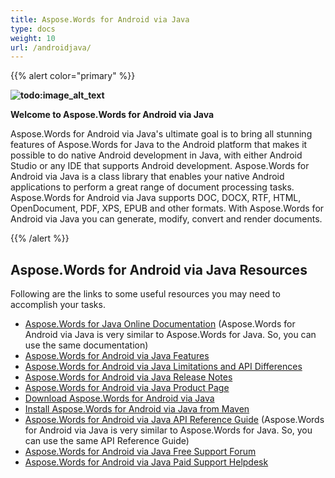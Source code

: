 ```yaml
---
title: Aspose.Words for Android via Java
type: docs
weight: 10
url: /androidjava/
---
```


{{% alert color="primary" %}} 

**![todo:image_alt_text](https://joomla-aspose.dynabic.com/templates/aspose/App_Themes/V3/images/words/logos/aspose_words-for-android-128x128.png)**

**Welcome to Aspose.Words for Android via Java**

Aspose.Words for Android via Java's ultimate goal is to bring all stunning features of Aspose.Words for Java to the Android platform that makes it possible to do native Android development in Java, with either Android Studio or any IDE that supports Android development. Aspose.Words for Android via Java is a class library that enables your native Android applications to perform a great range of document processing tasks. Aspose.Words for Android via Java supports DOC, DOCX, RTF, HTML, OpenDocument, PDF, XPS, EPUB and other formats. With Aspose.Words for Android via Java you can generate, modify, convert and render documents.

{{% /alert %}} 
## **Aspose.Words for Android via Java Resources**
Following are the links to some useful resources you may need to accomplish your tasks.

- [Aspose.Words for Java Online Documentation](https://docs.aspose.com/display/wordsjava/Home) (Aspose.Words for Android via Java is very similar to Aspose.Words for Java. So, you can use the same documentation)
- [Aspose.Words for Android via Java Features](https://docs.aspose.com/display/wordsjava/Aspose.Words+for+Android+via+Java+Features)
- [Aspose.Words for Android via Java Limitations and API Differences](https://docs.aspose.com/display/wordsjava/Aspose.Words+for+Android+via+Java+API+Differences+and+Limitations)
- [Aspose.Words for Android via Java Release Notes](https://docs.aspose.com/display/wordsjava/Aspose.Words+for+Android+via+Java)
- [Aspose.Words for Android via Java Product Page](https://products.aspose.com/words/android-java)
- [Download Aspose.Words for Android via Java](https://repository.aspose.com/webapp/#/artifacts/browse/tree/General/repo/com/aspose/aspose-words)
- [Install Aspose.Words for Android via Java from Maven](https://docs.aspose.com/display/wordsjava/Install+Aspose.Words+for+Android+via+Java#InstallAspose.WordsforAndroidviaJava-InstallAspose.WordsforAndroidviaJavafromMavenRepository)
- [Aspose.Words for Android via Java API Reference Guide](https://apireference.aspose.com/java/words) (Aspose.Words for Android via Java is very similar to Aspose.Words for Java. So, you can use the same API Reference Guide)
- [Aspose.Words for Android via Java Free Support Forum](https://forum.aspose.com/c/words)
- [Aspose.Words for Android via Java Paid Support Helpdesk](https://helpdesk.aspose.com/)
